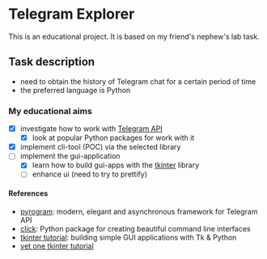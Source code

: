 # Telegram Explorer

This is an educational project. It is based on my friend's nephew's lab task.

## Task description
- need to obtain the history of Telegram chat for a certain period of time
- the preferred language is Python

### My educational aims
- [x] investigate how to work with [Telegram API](https://core.telegram.org/api)
    - [x] look at popular Python packages for work with it
- [x] implement cli-tool (POC) via the selected library
- [ ] implement the gui-application
    - [x] learn how to build gui-apps with the [tkinter](https://docs.python.org/3/library/tkinter.html) library
    - [ ] enhance ui (need to try to prettify)

#### References
- [pyrogram](https://docs.pyrogram.org): modern, elegant and asynchronous framework for Telegram API
- [click](https://palletsprojects.com/p/click/): Python package for creating beautiful command line interfaces
- [tkinter tutorial](https://www.pythonguis.com/tkinter-tutorial):  building simple GUI applications with Tk & Python
- [yet one tkinter tutorial](https://effbot.org/tkinter-in-python-tkinter-tutorial)
